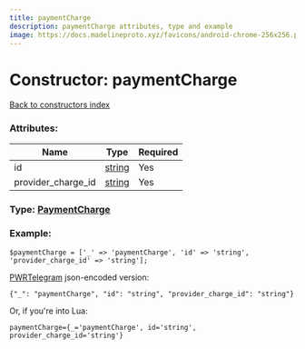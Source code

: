 ```yaml
---
title: paymentCharge
description: paymentCharge attributes, type and example
image: https://docs.madelineproto.xyz/favicons/android-chrome-256x256.png
---
```

# Constructor: paymentCharge  
[Back to constructors index](index.md)



### Attributes:

| Name     |    Type       | Required |
|----------|---------------|----------|
|id|[string](../types/string.md) | Yes|
|provider\_charge\_id|[string](../types/string.md) | Yes|



### Type: [PaymentCharge](../types/PaymentCharge.md)


### Example:

```
$paymentCharge = ['_' => 'paymentCharge', 'id' => 'string', 'provider_charge_id' => 'string'];
```  

[PWRTelegram](https://pwrtelegram.xyz) json-encoded version:

```
{"_": "paymentCharge", "id": "string", "provider_charge_id": "string"}
```


Or, if you're into Lua:  


```
paymentCharge={_='paymentCharge', id='string', provider_charge_id='string'}

```


